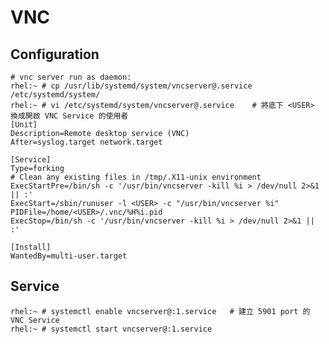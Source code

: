 # VNC #


## Configuration ##

	# vnc server run as daemon:
	rhel:~ # cp /usr/lib/systemd/system/vncserver@.service /etc/systemd/system/
	rhel:~ # vi /etc/systemd/system/vncserver@.service    # 將底下 <USER> 換成開啟 VNC Service 的使用者
	[Unit]
	Description=Remote desktop service (VNC)
	After=syslog.target network.target

	[Service]
	Type=forking
	# Clean any existing files in /tmp/.X11-unix environment
	ExecStartPre=/bin/sh -c '/usr/bin/vncserver -kill %i > /dev/null 2>&1 || :'
	ExecStart=/sbin/runuser -l <USER> -c "/usr/bin/vncserver %i"
	PIDFile=/home/<USER>/.vnc/%H%i.pid
	ExecStop=/bin/sh -c '/usr/bin/vncserver -kill %i > /dev/null 2>&1 || :'

	[Install]
	WantedBy=multi-user.target


## Service ##

	rhel:~ # systemctl enable vncserver@:1.service   # 建立 5901 port 的 VNC Service
	rhel:~ # systemctl start vncserver@:1.service